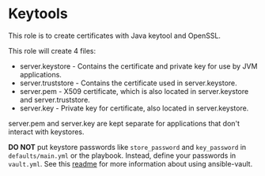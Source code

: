 Keytools
===

This role is to create certificates with Java keytool and OpenSSL.

This role will create 4 files:
- server.keystore - Contains the certificate and private key for use by JVM
  applications.
- server.truststore - Contains the certificate used in server.keystore.
- server.pem - X509 certificate, which is also located in server.keystore and
  server.truststore.
- server.key - Private key for certificate, also located in server.keystore.

server.pem and server.key are kept separate for applications that don't interact
with keystores.

**DO NOT** put keystore passwords like `store_password` and `key_password`
in `defaults/main.yml` or the playbook. Instead, define your passwords in `vault.yml`.
See this [readme](../../README.md#usage) for more information about using
ansible-vault.
